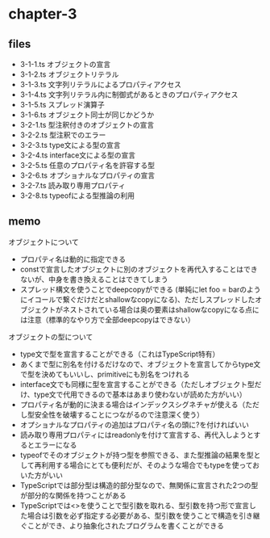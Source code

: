 # chapter-3

## files
- 3-1-1.ts オブジェクトの宣言
- 3-1-2.ts オブジェクトリテラル
- 3-1-3.ts 文字列リテラルによるプロパティアクセス
- 3-1-4.ts 文字列リテラル内に制御式があるときのプロパティアクセス
- 3-1-5.ts スプレッド演算子
- 3-1-6.ts オブジェクト同士が同じかどうか
- 3-2-1.ts 型注釈付きのオブジェクトの宣言
- 3-2-2.ts 型注釈でのエラー
- 3-2-3.ts type文による型の宣言
- 3-2-4.ts interface文による型の宣言
- 3-2-5.ts 任意のプロパティ名を許容する型
- 3-2-6.ts オプショナルなプロパティの宣言
- 3-2-7.ts 読み取り専用プロパティ
- 3-2-8.ts typeofによる型推論の利用

## memo
オブジェクトについて
- プロパティ名は動的に指定できる
- constで宣言したオブジェクトに別のオブジェクトを再代入することはできないが、中身を書き換えることはできてしまう
- スプレッド構文を使うことでdeepcopyができる (単純にlet foo = barのようにイコールで繋ぐだけだとshallowなcopyになる)、ただしスプレッドしたオブジェクトがネストされている場合は奥の要素はshallowなcopyになる点には注意（標準的なやり方で全部deepcopyはできない）
  
オブジェクトの型について
- type文で型を宣言することができる（これはTypeScript特有）
- あくまで型に別名を付けるだけなので、オブジェクトを宣言してからtype文で型を決めてもいいし、primitiveにも別名をつけれる
- interface文でも同様に型を宣言することができる（ただしオブジェクト型だけ、type文で代用できるので基本はあまり使わないが読めた方がいい）
- プロパティ名が動的に決まる場合はインデックスシグネチャが使える（ただし型安全性を破壊することにつながるので注意深く使う）
- オプショナルなプロパティの追加はプロパティ名の頭に?を付ければいい
- 読み取り専用プロパティにはreadonlyを付けて宣言する、再代入しようとするとエラーになる
- typeofでそのオブジェクトが持つ型を参照できる、また型推論の結果を型として再利用する場合にとても便利だが、そのような場合でもtypeを使っておいた方がいい
- TypeScriptでは部分型は構造的部分型なので、無関係に宣言された2つの型が部分的な関係を持つことがある
- TypeScriptでは<>を使うことで型引数を取れる、型引数を持つ形で宣言した場合は引数を必ず指定する必要がある、型引数を使うことで構造を引き継ぐことができ、より抽象化されたプログラムを書くことができる
